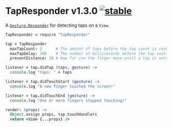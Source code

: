 
# TapResponder v1.3.0 [![stable](http://badges.github.io/stability-badges/dist/stable.svg)](http://github.com/badges/stability-badges)

A [`Gesture.Responder`](https://github.com/aleclarson/gesture#gestureresponder) for detecting taps on a `View`.

```coffee
TapResponder = require "TapResponder"

tap = TapResponder
  maxTapCount: 2      # The amount of taps before the tap count is reset.
  maxTapDelay: 300    # The number of milliseconds before the tap count is reset.
  preventDistance: 10 # How far can the finger move until a tap is unrecognizable.

listener = tap.didTap (taps, gesture) ->
  console.log "taps: " + taps

listener = tap.didTouchStart (gesture) ->
  console.log "A new finger touched the screen!"

listener = tap.didTouchEnd (gesture) ->
  console.log "One or more fingers stopped touching!"

render: (props) ->
  Object.assign props, tap.touchHandlers
  return <View {...props} />
```
